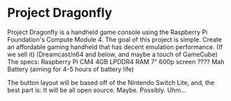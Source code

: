 # Project Dragonfly
Project Dragonfly is a handheld game console using the Raspberry Pi Foundation's Compute Module 4.
The goal of this project is simple.
Create an affordable gaming handheld that has decent emulation performance. (If we sell it)
(Dreamcast/n64 and below, and maybe a touch of GameCube)
The specs:
Raspberry Pi CM4
4GB LPDDR4 RAM
7" 600p screen
???? Mah Battery (aiming for 4-5 hours of battery life)

The button layout will be based off of the Nintendo Switch Lite,
and, the best part is: It will be all open source.
Maybe. Possibly. Uhm...
